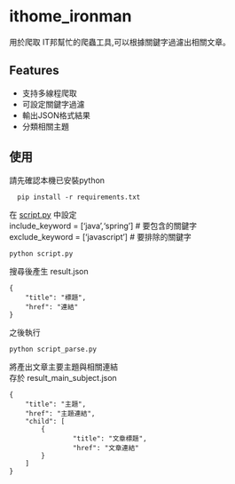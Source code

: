<!DOCTYPE html><html><head><meta charset="utf-8"><style></style></head><body id="preview">
<h1 class="code-line" data-line-start=0 data-line-end=1 ><a id="ithome_ironman_0"></a>ithome_ironman</h1>
<p class="has-line-data" data-line-start="2" data-line-end="3">用於爬取 IT邦幫忙的爬蟲工具,可以根據關鍵字過濾出相關文章。</p>
<h2 class="code-line" data-line-start=4 data-line-end=5 ><a id="Features_4"></a>Features</h2>
<ul>
<li class="has-line-data" data-line-start="5" data-line-end="6">支持多線程爬取</li>
<li class="has-line-data" data-line-start="6" data-line-end="7">可設定關鍵字過濾</li>
<li class="has-line-data" data-line-start="7" data-line-end="8">輸出JSON格式結果</li>
<li class="has-line-data" data-line-start="8" data-line-end="9">分類相關主題</li>
</ul>
<h2 class="code-line" data-line-start=9 data-line-end=10 ><a id="_9"></a>使用</h2>
<p class="has-line-data" data-line-start="11" data-line-end="12">請先確認本機已安裝python</p>
<pre><code class="has-line-data" data-line-start="14" data-line-end="16" class="language-python">  pip install -r requirements.txt
</code></pre>
<p class="has-line-data" data-line-start="17" data-line-end="20">在 <a href="http://script.py">script.py</a> 中設定<br>
include_keyword = [‘java’,‘spring’] # 要包含的關鍵字<br>
exclude_keyword = [‘javascript’] # 要排除的關鍵字</p>
<pre><code class="has-line-data" data-line-start="21" data-line-end="23">python script.py
</code></pre>
<p class="has-line-data" data-line-start="23" data-line-end="24">搜尋後產生 result.json</p>
<pre><code class="has-line-data" data-line-start="25" data-line-end="30" class="language-json">{
    "<span class="hljs-attribute">title</span>": <span class="hljs-value"><span class="hljs-string">"標題"</span></span>,
    "<span class="hljs-attribute">href</span>": <span class="hljs-value"><span class="hljs-string">"連結"</span>
</span>}
</code></pre>
<p class="has-line-data" data-line-start="31" data-line-end="32">之後執行</p>
<pre><code class="has-line-data" data-line-start="33" data-line-end="35">python script_parse.py
</code></pre>
<p class="has-line-data" data-line-start="36" data-line-end="38">將產出文章主要主題與相關連結<br>
存於 result_main_subject.json</p>
<pre><code class="has-line-data" data-line-start="39" data-line-end="50" class="language-json">{
    "<span class="hljs-attribute">title</span>": <span class="hljs-value"><span class="hljs-string">"主題"</span></span>,
    "<span class="hljs-attribute">href</span>": <span class="hljs-value"><span class="hljs-string">"主題連結"</span></span>,
    "<span class="hljs-attribute">child</span>": <span class="hljs-value">[
        {
                "<span class="hljs-attribute">title</span>": <span class="hljs-value"><span class="hljs-string">"文章標題"</span></span>,
                "<span class="hljs-attribute">href</span>": <span class="hljs-value"><span class="hljs-string">"文章連結"</span>
        </span>}
    ]
</span>}
</code></pre>

</body></html>
